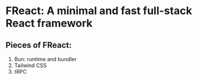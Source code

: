 # FReact: A minimal and fast full-stack React framework

## Pieces of FReact:
1. Bun: runtime and bundler
2. Tailwind CSS
3. tRPC
